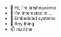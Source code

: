 - 👋 Hi, I’m krishnavamsi
- 👀 I’m interested in ...
- 🌱 Embedded systems
- 💞️ Any thing
- 📫 mail me

<!---
krish005-github/krish005-github is a ✨ special ✨ repository because its `README.md` (this file) appears on your GitHub profile.
You can click the Preview link to take a look at your changes.
--->
